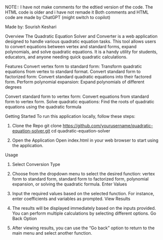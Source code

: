 NOTE:: 
I have not make comments for the edtied version of the code.
The HTML code is older and i have not remade it
Both comments and HTML code are made by ChatGPT (might switch to copilot)

Made by: Sourish Keshari

Overview
The Quadratic Equation Solver and Converter is a web application designed to handle various quadratic equation tasks. This tool allows users to convert equations between vertex and standard forms, expand polynomials, and solve quadratic equations. It is a handy utility for students, educators, and anyone needing quick quadratic calculations.

Features
Convert vertex form to standard form: Transform quadratic equations from vertex to standard format.
Convert standard form to factorized form: Convert standard quadratic equations into their factored form.
Perform polynomial expansion: Expand polynomials of different degrees 

Convert standard form to vertex form: Convert equations from standard form to vertex form.
Solve quadratic equations: Find the roots of quadratic equations using the quadratic formula

Getting Started
To run this application locally, follow these steps:

1. Clone the Repo 
git clone https://github.com/yourusername/quadratic-equation-solver.git
cd quadratic-equation-solver

2.  Open the Application
Open index.html in your web browser to start using the application.

Usage
1. Select Conversion Type

2. Choose from the dropdown menu to select the desired function: vertex form to standard form, standard form to factorized form, polynomial expansion, or solving the quadratic formula.
Enter Values

3. Input the required values based on the selected function. For instance, enter coefficients and variables as prompted.
View Results

4. The results will be displayed immediately based on the inputs provided. You can perform multiple calculations by selecting different options.
Go Back Option

5. After viewing results, you can use the “Go back” option to return to the main menu and select another function.
